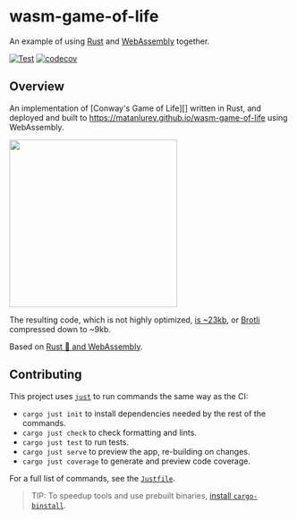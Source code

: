 # wasm-game-of-life

An example of using [Rust][] and [WebAssembly][] together.

[rust]: https://www.rust-lang.org/
[webassembly]: https://webassembly.org/

[![Test](https://github.com/matanlurey/wasm-game-of-life/actions/workflows/test.yml/badge.svg)](https://github.com/matanlurey/wasm-game-of-life/actions/workflows/test.yml)
[![codecov](https://codecov.io/gh/matanlurey/wasm-game-of-life/graph/badge.svg?token=K8rfvGXk1I)](https://codecov.io/gh/matanlurey/wasm-game-of-life)

## Overview

An implementation of [Conway's Game of Life][] written in Rust, and deployed
and built to <https://matanlurey.github.io/wasm-game-of-life> using
WebAssembly.

<img src="https://github.com/user-attachments/assets/3d7e5537-beff-48e9-a95b-f1be542e2ee9" width="300" />

[game of life]: https://en.wikipedia.org/wiki/Conway%27s_Game_of_Life

The resulting code, which is not highly optimized, [is ~23kb][dl], or [Brotli][]
compressed down to ~9kb.

[dl]: https://matanlurey.github.io/wasm-game-of-life/pkg/wasm_game_of_life_bg.wasm
[brotli]: https://en.wikipedia.org/wiki/Brotli

Based on [Rust 🦀 and WebAssembly][book].

[book]: https://rustwasm.github.io/docs/book/introduction.html

## Contributing

This project uses [`just`][] to run commands the same way as the CI:

- `cargo just init` to install dependencies needed by the rest of the commands.
- `cargo just check` to check formatting and lints.
- `cargo just test` to run tests.
- `cargo just serve` to preview the app, re-building on changes.
- `cargo just coverage` to generate and preview code coverage.

[`just`]: https://crates.io/crates/just

For a full list of commands, see the [`Justfile`](./Justfile).

> TIP: To speedup tools and use prebuilt binaries, [install `cargo-binstall`][].

[install `cargo-binstall`]: https://github.com/cargo-bins/cargo-binstall
